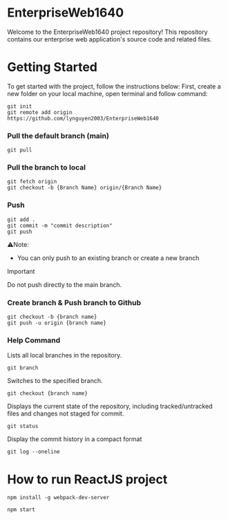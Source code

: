 # EnterpriseWeb1640
Welcome to the EnterpriseWeb1640 project repository! This repository contains our enterprise web application's source code and related files.
# Getting Started
To get started with the project, follow the instructions below:
First, create a new folder on your local machine, open terminal and follow command:
```
git init
git remote add origin https://github.com/lynguyen2003/EnterpriseWeb1640
```
### Pull the default branch (main)
```
git pull
```
### Pull the branch to local
```
git fetch origin
git checkout -b {Branch Name} origin/{Branch Name}
```
### Push 
```
git add .
git commit -m "commit description"
git push
```
:warning:Note: 
- You can only push to an existing branch or create a new branch
> [!IMPORTANT]
> Do not push directly to the main branch.
### Create branch & Push branch to Github
```
git checkout -b {branch name}
git push -u origin {branch name}
```
### Help Command
Lists all local branches in the repository.
```
git branch
```
Switches to the specified branch.
```
git checkout {branch name}
```
Displays the current state of the repository, including tracked/untracked files and changes not staged for commit.
```
git status
```
Display the commit history in a compact format
```
git log --oneline
```
# How to run ReactJS project 
```
npm install -g webpack-dev-server
```
```
npm start
```
